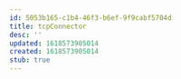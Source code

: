 ```yaml
---
id: 5053b165-c1b4-46f3-b6ef-9f9cabf5704d
title: tcpConnector
desc: ''
updated: 1618573905014
created: 1618573905014
stub: true
---
```


